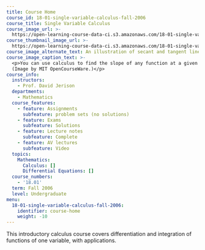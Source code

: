 ```yaml
---
title: Course Home
course_id: 18-01-single-variable-calculus-fall-2006
course_title: Single Variable Calculus
course_image_url: >-
  https://open-learning-course-data-ci.s3.amazonaws.com/18-01-single-variable-calculus-fall-2006/24c4a7d9cd569a82ef34a8563e50add8_18-01f06.jpg
course_thumbnail_image_url: >-
  https://open-learning-course-data-ci.s3.amazonaws.com/18-01-single-variable-calculus-fall-2006/1cf60f61e157cd09f5018019ddb11f27_18-01f06-th.jpg
course_image_alternate_text: An illustration of secant and tangent lines.
course_image_caption_text: >-
  <p>You can use calculus to find the slope of any function at a given point.
  (Image by MIT OpenCourseWare.)</p>
course_info:
  instructors:
    - Prof. David Jerison
  departments:
    - Mathematics
  course_features:
    - feature: Assignments
      subfeature: problem sets (no solutions)
    - feature: Exams
      subfeature: Solutions
    - feature: Lecture notes
      subfeature: Complete
    - feature: AV lectures
      subfeature: Video
  topics:
    Mathematics:
      Calculus: []
      Differential Equations: []
  course_numbers:
    - '18.01'
  term: Fall 2006
  level: Undergraduate
menu:
  18-01-single-variable-calculus-fall-2006:
    identifier: course-home
    weight: -10
---
```

This introductory calculus course covers differentiation and integration of functions of one variable, with applications.
